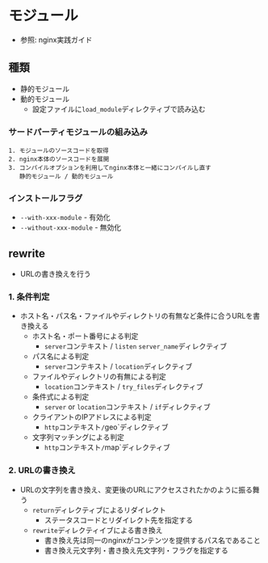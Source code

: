 # モジュール
- 参照: nginx実践ガイド

## 種類
- 静的モジュール
- 動的モジュール
  - 設定ファイルに`load_module`ディレクティブで読み込む

### サードパーティモジュールの組み込み
```
1. モジュールのソースコードを取得
2. nginx本体のソースコードを展開
3. コンパイルオプションを利用してnginx本体と一緒にコンパイルし直す
   静的モジュール / 動的モジュール
```

### インストールフラグ
- `--with-xxx-module`    - 有効化
- `--without-xxx-module` - 無効化

## rewrite
- URLの書き換えを行う

### 1. 条件判定
- ホスト名・パス名・ファイルやディレクトリの有無など条件に合うURLを書き換える
  - ホスト名・ポート番号による判定
    - `server`コンテキスト / `listen` `server_name`ディレクティブ
  - パス名による判定
    - `server`コンテキスト / `location`ディレクティブ
  - ファイルやディレクトリの有無による判定
    - `location`コンテキスト / `try_files`ディレクティブ
  - 条件式による判定
    - `server` or `location`コンテキスト / `if`ディレクティブ
  - クライアントのIPアドレスによる判定
    - `http`コンテキスト` / `geo`ディレクティブ
  - 文字列マッチングによる判定
    - `http`コンテキスト` / `map`ディレクティブ

### 2. URLの書き換え
- URLの文字列を書き換え、変更後のURLにアクセスされたかのように振る舞う
  - `return`ディレクティブによるリダイレクト
    - ステータスコードとリダイレクト先を指定する
  - `rewrite`ディレクティイブによる書き換え
    - 書き換え先は同一のnginxがコンテンツを提供するパス名であること
    - 書き換え元文字列・書き換え先文字列・フラグを指定する
